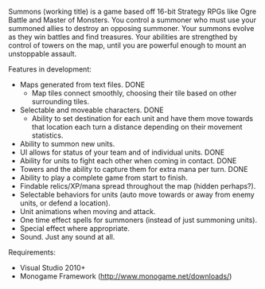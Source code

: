 Summons (working title) is a game based off 16-bit Strategy RPGs like Ogre Battle and Master of Monsters. You control a summoner who must use your summoned allies to destroy an opposing summoner. Your summons evolve as they win battles and find treasures. Your abilities are strengthed by control of towers on the map, until you are powerful enough to mount an unstoppable assault.

Features in development:
- Maps generated from text files. DONE
  - Map tiles connect smoothly, choosing their tile based on other surrounding tiles.
- Selectable and moveable characters. DONE
  - Ability to set destination for each unit and have them move towards that location each turn a distance depending on their movement statistics.
- Ability to summon new units.
- UI allows for status of your team and of individual units. DONE
- Ability for units to fight each other when coming in contact. DONE
- Towers and the ability to capture them for extra mana per turn. DONE
- Ability to play a complete game from start to finish.
- Findable relics/XP/mana spread throughout the map (hidden perhaps?).
- Selectable behaviors for units (auto move towards or away from enemy units, or defend a location).
- Unit animations when moving and attack.
- One time effect spells for summoners (instead of just summoning units).
- Special effect where appropriate.
- Sound. Just any sound at all.

Requirements:
- Visual Studio 2010+
- Monogame Framework (http://www.monogame.net/downloads/)
